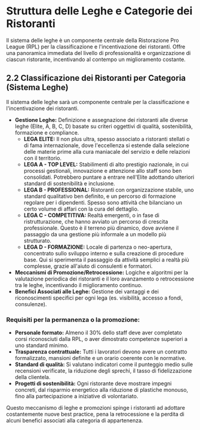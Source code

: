 # Struttura delle Leghe e Categorie dei Ristoranti

Il sistema delle leghe è un componente centrale della Ristorazione Pro League (RPL) per la classificazione e l'incentivazione dei ristoranti. Offre una panoramica immediata del livello di professionalità e organizzazione di ciascun ristorante, incentivando al contempo un miglioramento costante.

## 2.2 Classificazione dei Ristoranti per Categoria (Sistema Leghe)

Il sistema delle leghe sarà un componente centrale per la classificazione e l'incentivazione dei ristoranti.

*   **Gestione Leghe:** Definizione e assegnazione dei ristoranti alle diverse leghe (Elite, A, B, C, D) basate su criteri oggettivi di qualità, sostenibilità, formazione e compliance.
    *   **LEGA ELITE:** Il non plus ultra, spesso associato a ristoranti stellati o di fama internazionale, dove l'eccellenza si estende dalla selezione delle materie prime alla cura maniacale del servizio e delle relazioni con il territorio.
    *   **LEGA A - TOP LEVEL:** Stabilimenti di alto prestigio nazionale, in cui processi gestionali, innovazione e attenzione allo staff sono ben consolidati. Potrebbero puntare a entrare nell'Elite adottando ulteriori standard di sostenibilità e inclusione.
    *   **LEGA B - PROFESSIONAL:** Ristoranti con organizzazione stabile, uno standard qualitativo ben definito, e un percorso di formazione regolare per i dipendenti. Spesso sono attività che bilanciano un certo volume di affari con la cura del dettaglio.
    *   **LEGA C - COMPETITIVA:** Realtà emergenti, o in fase di ristrutturazione, che hanno avviato un percorso di crescita professionale. Questo è il terreno più dinamico, dove avviene il passaggio da una gestione più informale a un modello più strutturato.
    *   **LEGA D - FORMAZIONE:** Locale di partenza o neo-apertura, concentrato sullo sviluppo interno e sulla creazione di procedure base. Qui si sperimenta il passaggio da attività semplici a realtà più complesse, grazie all'aiuto di consulenti e formatori.
*   **Meccanismi di Promozione/Retrocessione:** Logiche e algoritmi per la valutazione periodica dei ristoranti e il loro avanzamento o retrocessione tra le leghe, incentivando il miglioramento continuo.
*   **Benefici Associati alle Leghe:** Gestione dei vantaggi e dei riconoscimenti specifici per ogni lega (es. visibilità, accesso a fondi, consulenze).

### Requisiti per la permanenza o la promozione:

*   **Personale formato:** Almeno il 30% dello staff deve aver completato corsi riconosciuti dalla RPL, o aver dimostrato competenze superiori a uno standard minimo.
*   **Trasparenza contrattuale:** Tutti i lavoratori devono avere un contratto formalizzato, mansioni definite e un orario coerente con le normative.
*   **Standard di qualità:** Si valutano indicatori come il punteggio medio sulle recensioni verificate, la riduzione degli sprechi, il tasso di fidelizzazione della clientela.
*   **Progetti di sostenibilità:** Ogni ristorante deve mostrare impegni concreti, dal risparmio energetico alla riduzione di plastiche monouso, fino alla partecipazione a iniziative di volontariato.

Questo meccanismo di leghe e promozioni spinge i ristoranti ad adottare costantemente nuove best practice, pena la retrocessione e la perdita di alcuni benefici associati alla categoria di appartenenza.

